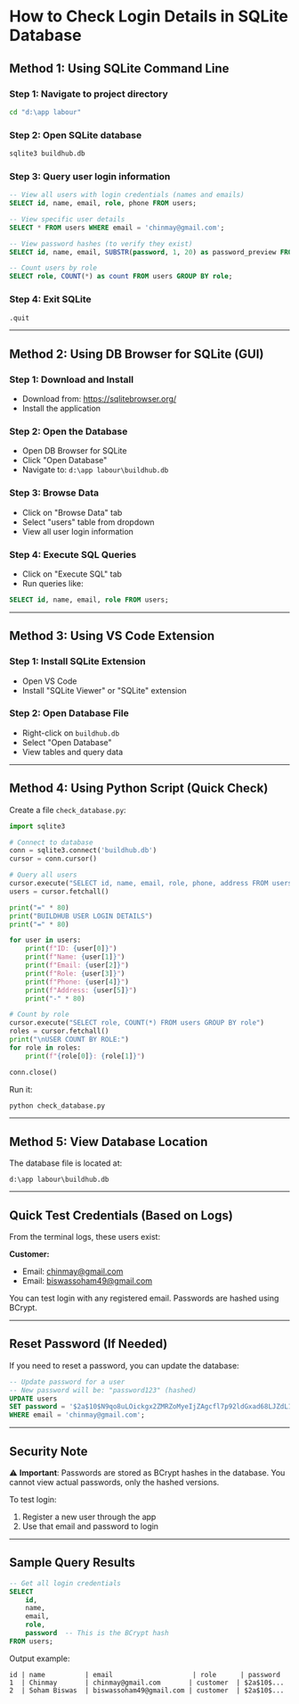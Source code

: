 # How to Check Login Details in SQLite Database

## Method 1: Using SQLite Command Line

### Step 1: Navigate to project directory
```bash
cd "d:\app labour"
```

### Step 2: Open SQLite database
```bash
sqlite3 buildhub.db
```

### Step 3: Query user login information
```sql
-- View all users with login credentials (names and emails)
SELECT id, name, email, role, phone FROM users;

-- View specific user details
SELECT * FROM users WHERE email = 'chinmay@gmail.com';

-- View password hashes (to verify they exist)
SELECT id, name, email, SUBSTR(password, 1, 20) as password_preview FROM users;

-- Count users by role
SELECT role, COUNT(*) as count FROM users GROUP BY role;
```

### Step 4: Exit SQLite
```sql
.quit
```

---

## Method 2: Using DB Browser for SQLite (GUI)

### Step 1: Download and Install
- Download from: https://sqlitebrowser.org/
- Install the application

### Step 2: Open the Database
- Open DB Browser for SQLite
- Click "Open Database"
- Navigate to: `d:\app labour\buildhub.db`

### Step 3: Browse Data
- Click on "Browse Data" tab
- Select "users" table from dropdown
- View all user login information

### Step 4: Execute SQL Queries
- Click on "Execute SQL" tab
- Run queries like:
```sql
SELECT id, name, email, role FROM users;
```

---

## Method 3: Using VS Code Extension

### Step 1: Install SQLite Extension
- Open VS Code
- Install "SQLite Viewer" or "SQLite" extension

### Step 2: Open Database File
- Right-click on `buildhub.db`
- Select "Open Database"
- View tables and query data

---

## Method 4: Using Python Script (Quick Check)

Create a file `check_database.py`:

```python
import sqlite3

# Connect to database
conn = sqlite3.connect('buildhub.db')
cursor = conn.cursor()

# Query all users
cursor.execute("SELECT id, name, email, role, phone, address FROM users")
users = cursor.fetchall()

print("=" * 80)
print("BUILDHUB USER LOGIN DETAILS")
print("=" * 80)

for user in users:
    print(f"ID: {user[0]}")
    print(f"Name: {user[1]}")
    print(f"Email: {user[2]}")
    print(f"Role: {user[3]}")
    print(f"Phone: {user[4]}")
    print(f"Address: {user[5]}")
    print("-" * 80)

# Count by role
cursor.execute("SELECT role, COUNT(*) FROM users GROUP BY role")
roles = cursor.fetchall()
print("\nUSER COUNT BY ROLE:")
for role in roles:
    print(f"{role[0]}: {role[1]}")

conn.close()
```

Run it:
```bash
python check_database.py
```

---

## Method 5: View Database Location

The database file is located at:
```
d:\app labour\buildhub.db
```

---

## Quick Test Credentials (Based on Logs)

From the terminal logs, these users exist:

**Customer:**
- Email: chinmay@gmail.com
- Email: biswassoham49@gmail.com

You can test login with any registered email. Passwords are hashed using BCrypt.

---

## Reset Password (If Needed)

If you need to reset a password, you can update the database:

```sql
-- Update password for a user
-- New password will be: "password123" (hashed)
UPDATE users 
SET password = '$2a$10$N9qo8uLOickgx2ZMRZoMyeIjZAgcfl7p92ldGxad68LJZdL17lhWy'
WHERE email = 'chinmay@gmail.com';
```

---

## Security Note

⚠️ **Important**: Passwords are stored as BCrypt hashes in the database. You cannot view actual passwords, only the hashed versions.

To test login:
1. Register a new user through the app
2. Use that email and password to login

---

## Sample Query Results

```sql
-- Get all login credentials
SELECT 
    id,
    name,
    email,
    role,
    password  -- This is the BCrypt hash
FROM users;
```

Output example:
```
id | name          | email                    | role      | password
1  | Chinmay       | chinmay@gmail.com       | customer  | $2a$10$...
2  | Soham Biswas  | biswassoham49@gmail.com | customer  | $2a$10$...
```

